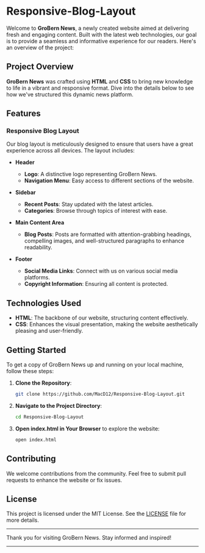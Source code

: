# Responsive-Blog-Layout

Welcome to **GroBern News**, a newly created website aimed at delivering fresh and engaging content. Built with the latest web technologies, our goal is to provide a seamless and informative experience for our readers. Here's an overview of the project:

## Project Overview

**GroBern News** was crafted using **HTML** and **CSS** to bring new knowledge to life in a vibrant and responsive format. Dive into the details below to see how we've structured this dynamic news platform.

## Features

### Responsive Blog Layout

Our blog layout is meticulously designed to ensure that users have a great experience across all devices. The layout includes:

- **Header**
  - **Logo**: A distinctive logo representing GroBern News.
  - **Navigation Menu**: Easy access to different sections of the website.

- **Sidebar**
  - **Recent Posts**: Stay updated with the latest articles.
  - **Categories**: Browse through topics of interest with ease.

- **Main Content Area**
  - **Blog Posts**: Posts are formatted with attention-grabbing headings, compelling images, and well-structured paragraphs to enhance readability.

- **Footer**
  - **Social Media Links**: Connect with us on various social media platforms.
  - **Copyright Information**: Ensuring all content is protected.

## Technologies Used

- **HTML**: The backbone of our website, structuring content effectively.
- **CSS**: Enhances the visual presentation, making the website aesthetically pleasing and user-friendly.

## Getting Started

To get a copy of GroBern News up and running on your local machine, follow these steps:

1. **Clone the Repository**:
   ```bash
   git clone https://github.com/MacD12/Responsive-Blog-Layout.git
   
2. **Navigate to the Project Directory**:
   ```bash
   cd Responsive-Blog-Layout

3. **Open index.html in Your Browser** to explore the website:
   ```bash
   open index.html
## Contributing

We welcome contributions from the community. Feel free to submit pull requests to enhance the website or fix issues.

## License

This project is licensed under the MIT License. See the [LICENSE](LICENSE) file for more details.

---

Thank you for visiting GroBern News. Stay informed and inspired!

---
